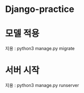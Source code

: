 # Django-practice

# 모델 적용
  
  지용 : python3 manage.py migrate

# 서버 시작

지용 : python3 manage.py runserver

#